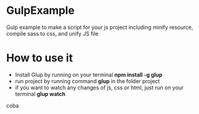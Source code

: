 # GulpExample

Gulp example to make a script for your js project including minify resource, compile sass to css, and unify JS file

# How to use it

- Install Glup by running on your terminal **npm install -g glup**
- run project by running command **glup** in the folder project
- if you want to watch any changes of js, css or html, just run on your terminal **glup watch**

coba

